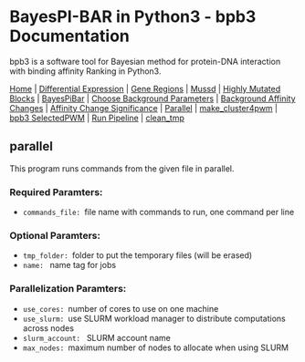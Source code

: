 # BayesPI-BAR in Python3 - bpb3 Documentation

bpb3 is a software tool for Bayesian method for protein-DNA interaction with binding affinity Ranking in Python3.


[Home](index.md) | [Differential Expression](differential_expression.md) | [Gene Regions](gene_regions.md) | [Mussd](mussd.md) | [Highly Mutated Blocks](highly_mutated_blocks.md) | [BayesPiBar](bayespi_bar.md) | [Choose Background Parameters](choose_background_parameters.md) | [Background Affinity Changes](background_affinity_changes.md) | [Affinity Change Significance](affinity_change_significance_test.md) | [Parallel](parallel.md) | [make_cluster4pwm](make_cluster4pwm.md) | [bpb3 SelectedPWM](bpb3selectedPWM.md) | [Run Pipeline](run_pipeline.md)  | [clean_tmp](clean_tmp.md)  


## parallel

<p>This program runs commands from the given file in parallel.</p>

### Required Paramters:
<ul>
  
  <li><code>commands_file: </code>file name with commands to run, one command per line </li>

</ul>

### Optional Paramters:
<ul>
  
<li><code>tmp_folder: </code>folder to put the temporary files (will be erased)</li>
  <li><code>name: </code> name tag for jobs</li>
 
</ul>

### Parallelization Paramters:
<ul>
  <li><code>use_cores: </code>number of cores to use on one machine </li>
<li><code>use_slurm: </code>use SLURM workload manager to distribute computations across nodes</li>
  <li><code>slurm_account: </code> SLURM account name</li>
<li><code>max_nodes: </code>maximum number of nodes to allocate when using SLURM</li>

</ul>
